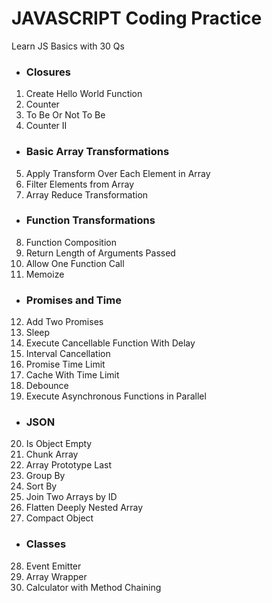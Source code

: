 # JAVASCRIPT Coding Practice

Learn JS Basics with 30 Qs

- ### Closures

1. Create Hello World Function
2. Counter
3. To Be Or Not To Be
4. Counter II

- ### Basic Array Transformations

5. Apply Transform Over Each Element in Array
6. Filter Elements from Array
7. Array Reduce Transformation

- ### Function Transformations

8. Function Composition
9. Return Length of Arguments Passed
10. Allow One Function Call
11. Memoize

- ### Promises and Time

12. Add Two Promises
13. Sleep
14. Execute Cancellable Function With Delay
15. Interval Cancellation
16. Promise Time Limit
17. Cache With Time Limit
18. Debounce
19. Execute Asynchronous Functions in Parallel

- ### JSON

20. Is Object Empty
21. Chunk Array
22. Array Prototype Last
23. Group By
24. Sort By
25. Join Two Arrays by ID
26. Flatten Deeply Nested Array
27. Compact Object

- ### Classes

28. Event Emitter
29. Array Wrapper
30. Calculator with Method Chaining
